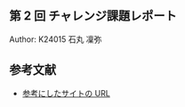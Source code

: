 ## 第 2 回 チャレンジ課題レポート

Author: K24015 石丸 凜弥

## 参考文献

- [参考にしたサイトの URL](https://javarush.com/ja/groups/posts/ja.3840.-136arrayssort-list--set-)
